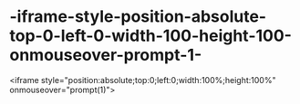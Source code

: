 -iframe-style-position-absolute-top-0-left-0-width-100-height-100-onmouseover-prompt-1-
=======================================================================================

&lt;iframe style="position:absolute;top:0;left:0;width:100%;height:100%" onmouseover="prompt(1)">

